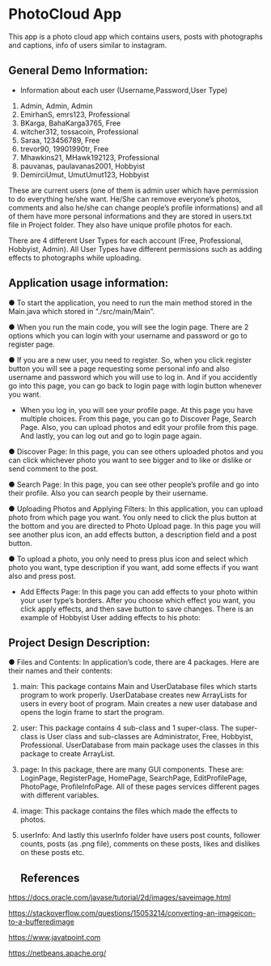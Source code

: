 # PhotoCloud App

This app is a photo cloud app which contains users, posts with photographs and captions, info of users similar to instagram.

## General Demo Information:

- Information about each user (Username,Password,User Type)
1. Admin, Admin, Admin
2. EmirhanS, emrs123, Professional
3. BKarga, BahaKarga3765, Free
4. witcher312, tossacoin, Professional
5. Saraa, 123456789, Free
6. trevor90, 19901990tr, Free
7. Mhawkins21, MHawk192123, Professional
8. pauvanas, paulavanas2001, Hobbyist
9. DemirciUmut, UmutUmut123, Hobbyist

These are current users (one of them is admin user which have permission to do everything he/she
want. He/She can remove everyone’s photos, comments and also he/she can change people’s
profile informations) and all of them have more personal informations and they are stored in
users.txt file in Project folder. They also have unique profile photos for each.

There are 4 different User Types for each account (Free, Professional, Hobbyist, Admin). All User Types have different
permissions such as adding effects to photographs while uploading.

## Application usage information:

● To start the application, you need to run the main method stored in the Main.java which stored
in “./src/main/Main”.

● When you run the main code, you will see the login page. There are 2 options which you can login 
with your username and password or go to register page.

● If you are a new user, you need to register. So, when you click register button you will see a
page requesting some personal info and also username and password which you will use to
log in. And if you accidently go into this page, you can go back to login page with login button
whenever you want.

- When you log in, you will see your profile page. At this page you have multiple choices.
  From this page, you can go to Discover Page, Search Page. Also, you can upload photos and
  edit your profile from this page. And lastly, you can log out and go to login page again.

● Discover Page: In this page, you can see others uploaded photos and you can click
whichever photo you want to see bigger and to like or dislike or send comment to the post.

● Search Page: In this page, you can see other people’s profile and go into their profile. Also
you can search people by their username.

● Uploading Photos and Applying Filters: In this application, you can upload photo from
which page you want. You only need to click the plus button at the bottom and you are
directed to Photo Upload page. In this page you will see another plus icon, an add effects
button, a description field and a post button.

● To upload a photo, you only need to press plus icon and select which photo you want, type
description if you want, add some effects if you want also and press post.

- Add Effects Page: In this page you can add effects to your photo within your user type’s
    borders. After you choose which effect you want, you click apply effects, and then save
    button to save changes. There is an example of Hobbyist User adding effects to his photo:


## Project Design Description:

● Files and Contents:
In application’s code, there are 4 packages. Here are their names and their contents:

1. main: This package contains Main and UserDatabase files which starts program to
    work properly. UserDatabase creates new ArrayLists for users in every boot of
    program. Main creates a new user database and opens the login frame to start the
    program.
2. user: This package contains 4 sub-class and 1 super-class. The super-class is User
    class and sub-classes are Administrator, Free, Hobbyist, Professional. UserDatabase
    from main package uses the classes in this package to create ArrayList.
3. page: In this package, there are many GUI components. These are: LoginPage,
    RegisterPage, HomePage, SearchPage, EditProfilePage, PhotoPage, ProfileInfoPage.
    All of these pages services different pages with different variables.
4. image: This package contains the files which made the effects to photos.
5. userInfo: And lastly this userInfo folder have users post counts, follower counts,
    posts (as .png file), comments on these posts, likes and dislikes on these posts etc.

   ## References

https://docs.oracle.com/javase/tutorial/2d/images/saveimage.html

https://stackoverflow.com/questions/15053214/converting-an-imageicon-to-a-bufferedimage

https://www.javatpoint.com

https://netbeans.apache.org/
